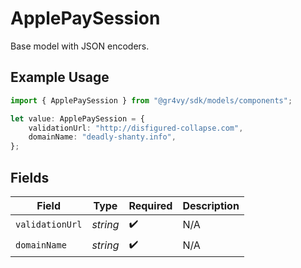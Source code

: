 # ApplePaySession

Base model with JSON encoders.

## Example Usage

```typescript
import { ApplePaySession } from "@gr4vy/sdk/models/components";

let value: ApplePaySession = {
    validationUrl: "http://disfigured-collapse.com",
    domainName: "deadly-shanty.info",
};
```

## Fields

| Field              | Type               | Required           | Description        |
| ------------------ | ------------------ | ------------------ | ------------------ |
| `validationUrl`    | *string*           | :heavy_check_mark: | N/A                |
| `domainName`       | *string*           | :heavy_check_mark: | N/A                |